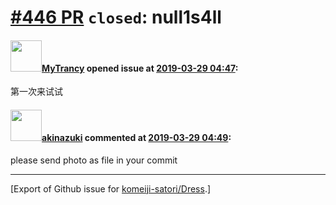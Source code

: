 # [\#446 PR](https://github.com/komeiji-satori/Dress/pull/446) `closed`: null1s4ll

#### <img src="https://avatars.githubusercontent.com/u/25986778?u=5c1127ef4c31c3eef3514ea4e3510db31c45b0f3&v=4" width="50">[MyTrancy](https://github.com/MyTrancy) opened issue at [2019-03-29 04:47](https://github.com/komeiji-satori/Dress/pull/446):

第一次来试试

#### <img src="https://avatars.githubusercontent.com/u/43605695?u=28744b8d5b4760b4dd456ee25b64ba798d97eef2&v=4" width="50">[akinazuki](https://github.com/akinazuki) commented at [2019-03-29 04:49](https://github.com/komeiji-satori/Dress/pull/446#issuecomment-477866179):

please send photo as file in your commit


-------------------------------------------------------------------------------



[Export of Github issue for [komeiji-satori/Dress](https://github.com/komeiji-satori/Dress).]
